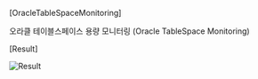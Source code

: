 [OracleTableSpaceMonitoring]

오라클 테이블스페이스 용량 모니터링 (Oracle TableSpace Monitoring)

[Result]

![Result](https://user-images.githubusercontent.com/51582272/93020861-8c33a980-f61a-11ea-9f0c-5b5a43833806.jpg)
